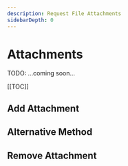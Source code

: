 ```yaml
---
description: Request File Attachments
sidebarDepth: 0
---
```


# Attachments

TODO: ...coming soon...

[[TOC]]

## Add Attachment

## Alternative Method

## Remove Attachment


